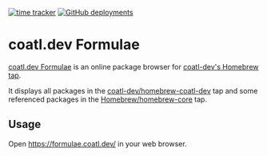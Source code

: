 [![time tracker](https://wakatime.com/badge/github/coatl-dev/formulae.coatl.dev.svg)](https://wakatime.com/badge/github/coatl-dev/formulae.coatl.dev)
[![GitHub deployments](https://img.shields.io/github/deployments/coatl-dev/formulae.coatl.dev/github-pages?label=github-pages)](https://formulae.coatl.dev/)
# coatl.dev Formulae

[coatl.dev Formulae](https://formulae.coatl.dev) is an online package browser for [coatl-dev's Homebrew tap](https://github.com/coatl-dev/homebrew-coatl-dev/).

It displays all packages in the [coatl-dev/homebrew-coatl-dev](https://github.com/coatl-dev/homebrew-coatl-dev/) tap and some referenced packages in the [Homebrew/homebrew-core](https://github.com/Homebrew/homebrew-core) tap.

## Usage
Open <https://formulae.coatl.dev/> in your web browser.
